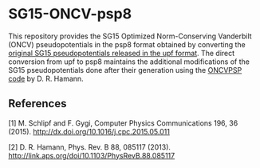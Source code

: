 # SG15-ONCV-psp8
This repository provides the SG15 Optimized Norm-Conserving Vanderbilt (ONCV) pseudopotentials in the psp8 format obtained by converting the [original SG15 pseudopotentials released in the upf format](http://www.quantum-simulation.org/potentials/sg15_oncv/). The direct conversion from upf to psp8 maintains the additional modifications of the SG15 pseudopotentials done after their generation using the [ONCVPSP code](http://www.mat-simresearch.com/) by D. R. Hamann.  


## References
<a id="1">[1]</a> M. Schlipf and F. Gygi, Computer Physics Communications 196, 36 (2015). http://dx.doi.org/10.1016/j.cpc.2015.05.011

<a id="2">[2]</a>  D. R. Hamann, Phys. Rev. B 88, 085117 (2013). http://link.aps.org/doi/10.1103/PhysRevB.88.085117

